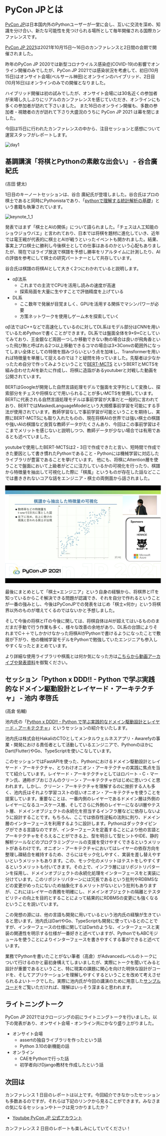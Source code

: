 # PyCon JPとは

[PyCon JP](https://www.pycon.jp/)は日本国内外のPythonユーザーが一堂に会し、互いに交流を深め、知識を分け合い、新たな可能性を見つけられる場所として毎年開催される国際カンファレンスです。

[PyCon JP 2021](https://2021.pycon.jp/)は2021年10月15日〜16日のカンファレンスと2日間の会期で開催されました。

昨年のPyCon JP 2020では新型コロナウイルス感染症(COVID-19)の影響でオンライン開催のみでしたが、PyCon JP 2021では感染状況を考慮して、初日(10月15日)はオンサイト会場(ベルサール神田)とオンラインのハイブリッド、2日目(10月16日)はオンラインのみでの開催となりました。

ハイブリッド開催は初の試みでしたが、オンサイト会場には30名近くの参加者が来場し久しぶりにリアルのカンファレンスを感じていただき、オンラインにも多くの参加者が訪れて下さいました。
また16日のオンライン開催も、多数の参加者・視聴者の方が訪れて下さり大盛況のうちに PyCon JP 2021 は幕を閉じました。

今回は15日に行われたカンファレンスの中から、注目セッションと感想について運営スタッフがレポートします。

![day1](./_static/day1_onsite.jpg)

## 基調講演「将棋とPythonの素敵な出会い」 - 谷合廣紀氏

(吉田 健太)

1日目のキーノートセッションは、谷合 廣紀氏が登壇しました。谷合氏はプロの棋士であると同時にPythonistaであり、「[pythonで理解する統計解析の基礎](https://gihyo.jp/book/2018/978-4-297-10049-0)」という書籍も執筆されています。

![keynote_1_1](./_static/keynote_day1.jpg)

発表ではまず「棋士とAIの関係」について語られました。「チェスは人工知能のショウジョウバエ」と言われており、日本では将棋を題材に進化していき、近年では電王戦が代表的に棋士とAIが戦うといったイベントも開かれました。結果、事実上プロ棋士に勝利し今後棋士としての仕事はあるのかという心配もありましたが、現在ではライブ放送で棋譜を予想し勝率をリアルタイムに計測したり、AIの評価を参考にして棋士の研究パートナーとして共存しています。

谷合氏は棋譜の将棋AIとして大きく2つにわかれていると説明します。

- αβ法系
  - これまでの主流でCPUを活用し読みの速度が高速
  - 探索局面を大量に生やすことで評価精度を上げている
- DL系
  - ここ数年で発展が目覚ましく、GPUを活用する関係でマシンパワーが必要
  - 方策ネットワークを使用しゲーム木を探索していく

αβ法ではC++などで高速化しているのに対してDL系はモデル部分はCNNを用いているためPythonで書くことができます。DL系では盤面全体を9×9×Cとしていてみており、王金銀など周囲一つしか移動できない駒の場合は良いが飛角香といった飛び駒と呼ばれる2つ以上移動できるコマの場合は3×3Convの範囲外になってしまい全体としての特徴を掴みづらいという点を加味し、Transformerを用いれば特徴量を単層して捉えるのでは？と疑問を持っていました。先駆者は少なかったため自分で作ってみようということで[BERT-MCTS](https://github.com/nyoki-mtl/bert-mcts-youtube) というBERTとMCTSを組み合わせたAIを新たに作成し、将棋に造詣があるyoutuberと対戦した動画を公開されています。

BERTはGoogleが開発した自然言語処理モデルで盤面を文字列として変換し、探索部分をチェスや将棋などで用いられることが多いMCTSを使用しています。BERTに代表される自然言語処理モデルは事前学習が大事だと一般的に言われており、BERTではMaskedLanguageModelという大規模事前学習を可能にする手法が使用されています。教師学習なしで事前学習が可能ということを期待し、実際にBERT-MCTSにも取り入れたものの、現在将棋AIの世界では強い棋士の棋譜や強いAIの棋譜など良質な教師データがたくさんあり、今回はこの事前学習はそこまでメリットを感じないと説明しつつ、教師データが少ない場合では有用であるとも述べていました。

youtubeで使用したBERT-MCTSは2・3日で作成できたと言い、短時間で作成できた要因として書き慣れたPythonであること・Pythonには機械学習に対応したライブラリが豊富であることを挙げています。
他にも、将棋にAttention層を使うことで盤面において上級者がどこに注力しているかの可視化を行ったり、棋譜から特徴量を抽出して可視化した際に「棋風」というものが存在した話などここでは書ききれないコアな話をエンジニア・棋士の両側面から話されました。

![keynote_1_2](./_static/day1_slide.png)


最後にまとめとして「棋士×エンジニア」という自身の経験から、将棋界とITを知っているからこそ解決できる問題が認識でき、それを自分で作れるということが一番の強みとし、今後はPyConJPでの発表をはじめ「棋士×何か」という将棋界以外のものが増えてくるのではないかと予想しました。

そして今後の将棋とITの今後に関しては、将棋自体はAIが超えてはいるもののまだまだ手動で行う作業も多く、様々な改善の余地があり、DL系の台頭によりそれまでC＋＋でしかかけなかった将棋AIがPythonで書けるようになったことで敷居が下がり、他の機械学習モデルをPythonで勉強していたエンジニアも参入しやすくなったとまとめています。

より詳細な使用ライブラリや棋風とは何か気になった方は[こちらから動画アーカイブや発表資料](https://2021.pycon.jp/time-table/?id=290208)を御覧ください。

## セッション「Python x DDD!! - Python で学ぶ実践的なドメイン駆動設計とレイヤード・アーキテクチャ」 - 池内 孝啓氏

(高倉 佑輔)

池内氏の「[Python x DDD!! - Python で学ぶ実践的なドメイン駆動設計とレイヤード・アーキテクチャ](https://2021.pycon.jp/time-table/?id=272415)」というセッションの紹介をいたします。

池内氏は株式会社HakaliのCTOとしてメンタルウェルネスアプリ・Awarefyの事業・開発における責任者として活動しているエンジニアで、PythonのほかにDart(Flutter)やGo、TypeScriptを使いこなしています。

このセッションではFastAPIを使った、Pythonにおけるドメイン駆動設計とレイヤード・アーキテクチャ、とりわけオニオン・アーキテクチャの実践に焦点を当てて紹介しています。レイヤード・アーキテクチャとしてはロバート・C・マーチン氏、通称ボブおじさんのクリーン・アーキテクチャがはじめに思いつくと思われます。しかし、クリーン・アーキテクチャを理解するのに挫折する人も多く、池内氏はそれより学習コストの低いオニオン・アーキテクチャを使うことを提案しています。重要なことは、一番内側のレイヤーであるドメイン層は外側のレイヤーになるユースケース層、そしてさらに外側のレイヤーになるUI層やテスト層、ドメインオブジェクトの永続化を担当するインフラ層などに依存しないように設計することです。もちろん、ここでは依存性逆転の法則に則り、ドメイン層のインターフェースを利用するように設計します。Pythonはダックタイピングができる言語なのですが、インターフェースを定義することにより他の言語とアーキテクチャをそろえることができる上、型を明示して型ヒントやIDE、静的解析ツールなどのプログラミングツールの支援を受けやすくできるというメリットがあるわけです。オニオン・アーキテクチャにおいてはレイヤーの依存方向を整理し疎結合を維持するため、さらにはモック化しやすく、実装を差し替えやすいというメリットもあります。この、モック化のメリットはテストをしやすくするというメリットも付いてきます。その上で、インフラ層にはリポジトリパターンを採用し、ドメインオブジェクトの永続化処理をインターフェースをと実装に分けています。このリポジトリパターンには冗長であるという批判やRDBMSなどの変更がめったにないため抽象化するメリットがないという批判もありますが、これにはレイヤーの責務を明確にし、ドメインオブジェクトの隔離とテスタビリティの向上を目的とすることによって結果的にRDBMSの変更にも強くなるということを説いています。

この発想の源には、他の言語も開発に用いているという池内氏の経験が生きていると思います。池内氏はDartやGo、TypeScriptも開発に使っているとのことですが、インターフェースの仕様に関してはDartのような、インターフェースと実装の関連性を明示する仕様が一番好きと述べていますが、PythonでもABCモジュールを使うことによりインターフェースを書きやすくする事ができると述べています。

業務でPythonを書いたことがない筆者（高倉）がAdvancedレベルのトークについて行けるのかと最初身構えてしまいましたが、実際にトークを聞いてみると設計が重要であるということ、特に現実の課題に関心を向けた明快な設計がコードを、そしてアプリケーションを理解しやすくするということを改めて考えさせられるよいトークでした。実際に池内氏が今回の講演のために用意した[サンプルコード](https://github.com/iktakahiro/dddpy)をご覧いただければ、理解はいっそう深まると思われます。

## ライトニングトーク

PyCon JP 2021ではクロージングの前にライトニングトークを行いました。以下の発表があり、オンサイト会場・オンライン共にかなり盛り上がりました。

- オンサイト会場
    -  assertの独自ライブラリを作ったという話
    -  Python 3.10の新機能の話
-  オンライン
    -  CAEをPythonで行った話
    -  初学者向けDjango教材を作成したという話

## 次回は

カンファレンス 1 日目のレポートは以上です。今回紹介できなかったセッションも多数あるのですが，それらは下記のリンクから見ることができます。みなさまの気になるセッションやトークは見つかりましたか？

- [Youtube PyCon JP 公式アカウント](https://www.youtube.com/user/PyConJP/featured)

カンファレンス 2 日目のレポートも楽しみにしていてください！
